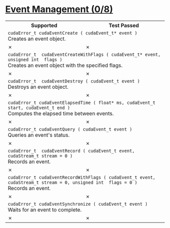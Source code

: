 # [Event Management (0/8)](https://docs.nvidia.com/cuda/archive/11.3.0/cuda-runtime-api/group__CUDART__EVENT.html#group__CUDART__EVENT)

<table>
<tr>
<th>Supported</th>
<th>Test Passed</th>
</tr>
<tr>
<td colspan=2>
<code>cudaError_t cudaEventCreate ( cudaEvent_t* event )</code><br>
Creates an event object.
</td>
</tr>
<tr>
<td>✗</td>
<td>✗</td>
</tr>
<tr>
<td colspan=2>
<code>cudaError_t  cudaEventCreateWithFlags ( cudaEvent_t* event, unsigned int  flags )</code><br>
Creates an event object with the specified flags.
</td>
</tr>
<tr>
<td>✗</td>
<td>✗</td>
</tr>
<tr>
<td colspan=2>
<code>cudaError_t  cudaEventDestroy ( cudaEvent_t event )</code><br>
Destroys an event object.
</td>
</tr>
<tr>
<td>✗</td>
<td>✗</td>
</tr>
<tr>
<td colspan=2>
<code>cudaError_t cudaEventElapsedTime ( float* ms, cudaEvent_t start, cudaEvent_t end )</code><br>
Computes the elapsed time between events.
</td>
</tr>
<tr>
<td>✗</td>
<td>✗</td>
</tr>
<tr>
<td colspan=2>
<code>cudaError_t cudaEventQuery ( cudaEvent_t event )</code><br>
Queries an event's status.
</td>
</tr>
<tr>
<td>✗</td>
<td>✗</td>
</tr>
<tr>
<td colspan=2>
<code>cudaError_t  cudaEventRecord ( cudaEvent_t event, cudaStream_t stream = 0 )</code><br>
Records an event.
</td>
</tr>
<tr>
<td>✗</td>
<td>✗</td>
</tr>
<tr>
<td colspan=2>
<code>cudaError_t cudaEventRecordWithFlags ( cudaEvent_t event, cudaStream_t stream = 0, unsigned int  flags = 0 )</code><br>
Records an event.
</td>
</tr>
<tr>
<td>✗</td>
<td>✗</td>
</tr>
<tr>
<td colspan=2>
<code>cudaError_t cudaEventSynchronize ( cudaEvent_t event )</code><br>
Waits for an event to complete.
</td>
</tr>
<tr>
<td>✗</td>
<td>✗</td>
</tr>
</table>

